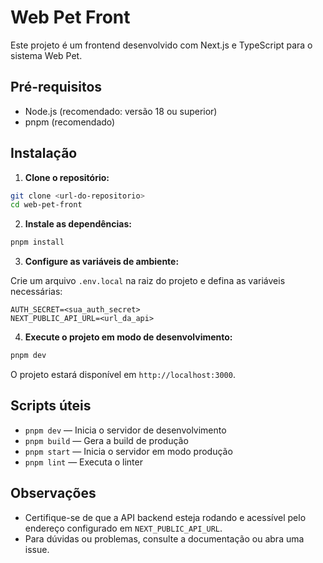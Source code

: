 # Web Pet Front

Este projeto é um frontend desenvolvido com Next.js e TypeScript para o sistema Web Pet.

## Pré-requisitos

- Node.js (recomendado: versão 18 ou superior)
- pnpm (recomendado)

## Instalação

1. **Clone o repositório:**

```bash
git clone <url-do-repositorio>
cd web-pet-front
```

2. **Instale as dependências:**

```bash
pnpm install
```

3. **Configure as variáveis de ambiente:**

Crie um arquivo `.env.local` na raiz do projeto e defina as variáveis necessárias:

```
AUTH_SECRET=<sua_auth_secret>
NEXT_PUBLIC_API_URL=<url_da_api>
```

4. **Execute o projeto em modo de desenvolvimento:**

```bash
pnpm dev
```

O projeto estará disponível em `http://localhost:3000`.

## Scripts úteis

- `pnpm dev` — Inicia o servidor de desenvolvimento
- `pnpm build` — Gera a build de produção
- `pnpm start` — Inicia o servidor em modo produção
- `pnpm lint` — Executa o linter

## Observações

- Certifique-se de que a API backend esteja rodando e acessível pelo endereço configurado em `NEXT_PUBLIC_API_URL`.
- Para dúvidas ou problemas, consulte a documentação ou abra uma issue.
